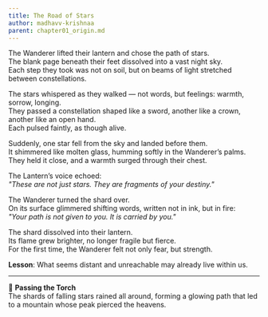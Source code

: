 ```yaml
---
title: The Road of Stars
author: madhavv-krishnaa
parent: chapter01_origin.md
---
```


The Wanderer lifted their lantern and chose the path of stars.  
The blank page beneath their feet dissolved into a vast night sky.  
Each step they took was not on soil, but on beams of light stretched between constellations.  

The stars whispered as they walked — not words, but feelings: warmth, sorrow, longing.  
They passed a constellation shaped like a sword, another like a crown, another like an open hand.  
Each pulsed faintly, as though alive.  

Suddenly, one star fell from the sky and landed before them.  
It shimmered like molten glass, humming softly in the Wanderer’s palms.  
They held it close, and a warmth surged through their chest.  

The Lantern’s voice echoed:  
*"These are not just stars. They are fragments of your destiny."*  

The Wanderer turned the shard over.  
On its surface glimmered shifting words, written not in ink, but in fire:  
*"Your path is not given to you. It is carried by you."*  

The shard dissolved into their lantern.  
Its flame grew brighter, no longer fragile but fierce.  
For the first time, the Wanderer felt not only fear, but strength.  

**Lesson**: What seems distant and unreachable may already live within us.  

---

🔮 **Passing the Torch**  
The shards of falling stars rained all around, forming a glowing path that led to a mountain whose peak pierced the heavens.  
